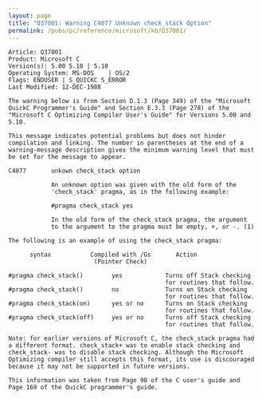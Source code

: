 ```yaml
---
layout: page
title: "Q37001: Warning C4077 Unknown check_stack Option"
permalink: /pubs/pc/reference/microsoft/kb/Q37001/
---
```


	Article: Q37001
	Product: Microsoft C
	Version(s): 5.00 5.10 | 5.10
	Operating System: MS-DOS    | OS/2
	Flags: ENDUSER | S_QUICKC S_ERROR
	Last Modified: 12-DEC-1988
	
	The warning below is from Section D.1.3 (Page 349) of the "Microsoft
	QuickC Programmer's Guide" and Section E.3.3 (Page 278) of the
	"Microsoft C Optimizing Compiler User's Guide" for Versions 5.00 and
	5.10.
	
	This message indicates potential problems but does not hinder
	compilation and linking. The number in parentheses at the end of a
	warning-message description gives the minimum warning level that must
	be set for the message to appear.
	
	C4077       unkown check_stack option
	
	            An unknown option was given with the old form of the
	            'check_stack' pragma, as in the following example:
	
	            #pragma check_stack yes
	
	            In the old form of the check_stack pragma, the argument
	            to the argument to the pragma must be empty, +, or -. (1)
	
	The following is an example of using the check_stack pragma:
	
	      syntax           Compiled with /Gs       Action
	                        (Pointer Check)
	
	#pragma check_stack()        yes            Turns off Stack checking
	                                            for routines that follow.
	#pragma check_stack()        no             Turns on Stack checking
	                                            for routines that follow.
	#pragma check_stack(on)      yes or no      Turns on Stack checking
	                                            for routines that follow.
	#pragma check_stack(off)     yes or no      Turns off Stack checking
	                                            for routines that follow.
	
	Note: for earlier versions of Microsoft C, the check_stack pragma had
	a different format. check_stack+ was to enable stack checking and
	check_stack- was to disable stack checking. Although the Microsoft
	Optimizing compiler still accepts this format, its use is discouraged
	because it may not be supported in future versions.
	
	This information was taken from Page 98 of the C user's guide and
	Page 169 of the QuickC programmer's guide.
